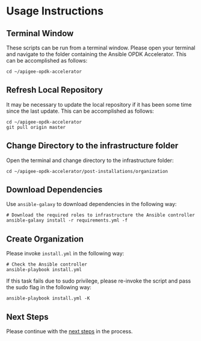 # Usage Instructions

## Terminal Window
These scripts can be run from a terminal window. Please open your terminal and navigate to the folder
containing the Ansible OPDK Accelerator. This can be accomplished as follows: 

    cd ~/apigee-opdk-accelerator

## Refresh Local Repository
It may be necessary to update the local repository if it has been some time since the last update.
This can be accomplished as follows: 

    cd ~/apigee-opdk-accelerator
    git pull origin master

## Change Directory to the infrastructure folder
Open the terminal and change directory to the infrastructure folder:

    cd ~/apigee-opdk-accelerator/post-installations/organization

## Download Dependencies
Use `ansible-galaxy` to download dependencies in the following way: 

    # Download the required roles to infrastructure the Ansible controller
    ansible-galaxy install -r requirements.yml -f

## Create Organization 

Please invoke `install.yml` in the following way:
    
    # Check the Ansible controller
    ansible-playbook install.yml

If this task fails due to sudo privilege, please re-invoke the script and pass the sudo flag in the following way: 

    ansible-playbook install.yml -K
    

## Next Steps

Please continue with the [next steps](../../README.md#usage-overview) in the process.
